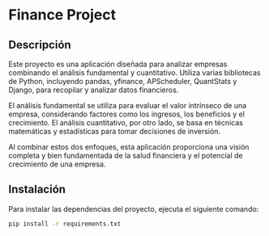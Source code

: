 # Finance Project

## Descripción

Este proyecto es una aplicación diseñada para analizar empresas combinando el análisis fundamental y cuantitativo. Utiliza varias bibliotecas de Python, incluyendo pandas, yfinance, APScheduler, QuantStats y Django, para recopilar y analizar datos financieros.

El análisis fundamental se utiliza para evaluar el valor intrínseco de una empresa, considerando factores como los ingresos, los beneficios y el crecimiento. El análisis cuantitativo, por otro lado, se basa en técnicas matemáticas y estadísticas para tomar decisiones de inversión.

Al combinar estos dos enfoques, esta aplicación proporciona una visión completa y bien fundamentada de la salud financiera y el potencial de crecimiento de una empresa.

## Instalación

Para instalar las dependencias del proyecto, ejecuta el siguiente comando:

```bash
pip install -r requirements.txt
```
